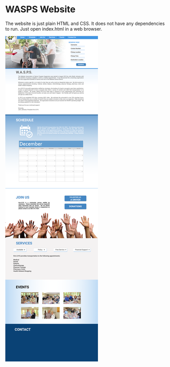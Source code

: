 # WASPS Website

The website is just plain HTML and CSS. It does not have any dependencies to run. Just open index.html in a web browser. 

[![Website](../docs/website-screenshot.png)](http://mxs4321.github.io/WASPS-Scheduling-System)